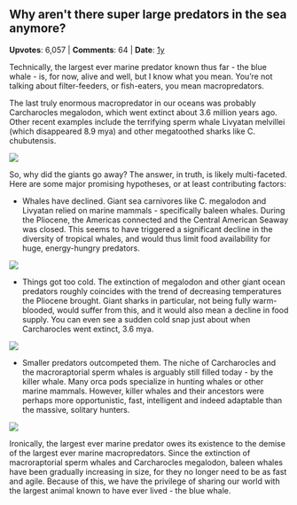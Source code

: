 ## Why aren't there super large predators in the sea anymore?
    
**Upvotes**: 6,057 | **Comments**: 64 | **Date**: [1y](https://www.quora.com/Why-arent-there-super-large-predators-in-the-sea-anymore/answer/Gary-Meaney)

Technically, the largest ever marine predator known thus far - the blue whale - is, for now, alive and well, but I know what you mean. You’re not talking about filter-feeders, or fish-eaters, you mean macropredators.

The last truly enormous macropredator in our oceans was probably Carcharocles megalodon, which went extinct about 3.6 million years ago. Other recent examples include the terrifying sperm whale Livyatan melvillei (which disappeared 8.9 mya) and other megatoothed sharks like C. chubutensis.

![](https://qph.fs.quoracdn.net/main-qimg-3801f7350263f4046c609ad08a397deb-lq)

So, why did the giants go away? The answer, in truth, is likely multi-faceted. Here are some major promising hypotheses, or at least contributing factors:

*   Whales have declined. Giant sea carnivores like C. megalodon and Livyatan relied on marine mammals - specifically baleen whales. During the Pliocene, the Americas connected and the Central American Seaway was closed. This seems to have triggered a significant decline in the diversity of tropical whales, and would thus limit food availability for huge, energy-hungry predators.

![](https://qph.fs.quoracdn.net/main-qimg-9df2a12ef5b5956df129d71d960aaf12-lq)

*   Things got too cold. The extinction of megalodon and other giant ocean predators roughly coincides with the trend of decreasing temperatures the Pliocene brought. Giant sharks in particular, not being fully warm-blooded, would suffer from this, and it would also mean a decline in food supply. You can even see a sudden cold snap just about when Carcharocles went extinct, 3.6 mya.

![](https://qph.fs.quoracdn.net/main-qimg-8f54e707b97ff8af75866dd2c90352b6)

*   Smaller predators outcompeted them. The niche of Carcharocles and the macroraptorial sperm whales is arguably still filled today - by the killer whale. Many orca pods specialize in hunting whales or other marine mammals. However, killer whales and their ancestors were perhaps more opportunistic, fast, intelligent and indeed adaptable than the massive, solitary hunters.

![](https://qph.fs.quoracdn.net/main-qimg-9b554096dea0a9f710b06b3a67de37c3-lq)

Ironically, the largest ever marine predator owes its existence to the demise of the largest ever marine macropredators. Since the extinction of macroraptorial sperm whales and Carcharocles megalodon, baleen whales have been gradually increasing in size, for they no longer need to be as fast and agile. Because of this, we have the privilege of sharing our world with the largest animal known to have ever lived - the blue whale.


